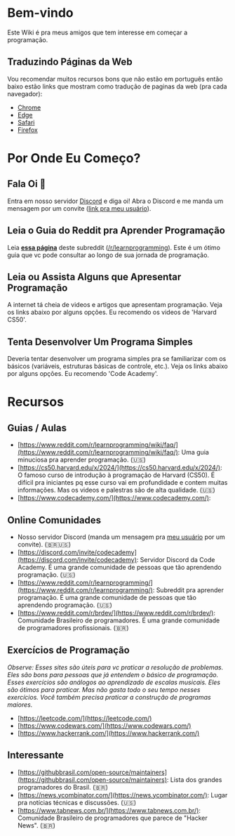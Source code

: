# Bem-vindo

Este Wiki é pra meus amigos que tem interesse em começar a programação.

## Traduzindo Páginas da Web

Vou recomendar muitos recursos bons que não estão em português então baixo estão links que mostram como tradução de paginas da web (pra cada navegador):

* [Chrome](https://support.google.com/chrome/answer/173424?hl=en&co=GENIE.Platform%3DDesktop)
* [Edge](https://support.microsoft.com/en-us/topic/use-microsoft-translator-in-microsoft-edge-browser-4ad1c6cb-01a4-4227-be9d-a81e127fcb0b)
* [Safari](https://support.apple.com/pt-br/guide/iphone/iph1fbef4daa/ios)
* [Firefox](https://addons.mozilla.org/pt-PT/firefox/addon/to-google-translate/)

# Por Onde Eu Começo?

## Fala Oi 👋

Entra em nosso servidor [Discord](https://discord.com/) e diga oi! Abra o Discord e me manda um mensagem por um convite ([link pra meu usuário](https://discord.com/users/431626553600770052)).

## Leia o Guia do Reddit pra Aprender Programação

Leia **[essa página](https://www.reddit.com/r/learnprogramming/wiki/faq/)** deste subreddit ([/r/learnprogramming](https://www.reddit.com/r/learnprogramming/)). Este é um ótimo guia que vc pode consultar ao longo de sua jornada de programação.

## Leia ou Assista Alguns que Apresentar Programação

A internet tá cheia de videos e artigos que apresentam programação. Veja os links abaixo por alguns opções. Eu recomendo os videos de 'Harvard CS50'.

## Tenta Desenvolver Um Programa Simples

Deveria tentar desenvolver um programa simples pra se familiarizar com os básicos (variáveis, estruturas básicas de controle, etc.). Veja os links abaixo por alguns opções. Eu recomendo 'Code Academy'.

# Recursos

## Guias / Aulas

* [https://www.reddit.com/r/learnprogramming/wiki/faq/](https://www.reddit.com/r/learnprogramming/wiki/faq/): Uma guia minuciosa pra aprender programação. (🇺🇸)
* [https://cs50.harvard.edu/x/2024/](https://cs50.harvard.edu/x/2024/): O famoso curso de introdução à programação de Harvard (CS50). É difícil pra iniciantes pq esse curso vai em profundidade e contem muitas informações. Mas os videos e palestras são de alta qualidade. (🇺🇸)
* [https://www.codecademy.com/](https://www.codecademy.com/):

## Online Comunidades

* Nosso servidor Discord (manda um mensagem pra [meu usuário](https://discord.com/users/431626553600770052) por um convite). (🇧🇷🇺🇸)
* [https://discord.com/invite/codecademy](https://discord.com/invite/codecademy): Servidor Discord da Code Academy. É uma grande comunidade de pessoas que tão aprendendo programação. (🇺🇸)
* [https://www.reddit.com/r/learnprogramming/](https://www.reddit.com/r/learnprogramming/): Subreddit pra aprender programação. É uma grande comunidade de pessoas que tão aprendendo programação. (🇺🇸)
* [https://www.reddit.com/r/brdev/](https://www.reddit.com/r/brdev/): Comunidade Brasileiro de programadores. É uma grande comunidade de programadores profissionais. (🇧🇷)

## Exercícios de Programação

_Observe: Esses sites são úteis para vc praticar a resolução de problemas. Eles são bons para pessoas que já entendem o básico de programação. Esses exercícios são análogos ao aprendizado de escalas musicais. Eles são ótimos para praticar. Mas não gasta todo o seu tempo nesses exercícios. Você também precisa praticar a construção de programas maiores._

* [https://leetcode.com/](https://leetcode.com/)
* [https://www.codewars.com/](https://www.codewars.com/)
* [https://www.hackerrank.com/](https://www.hackerrank.com/)

## Interessante

* [https://githubbrasil.com/open-source/maintainers](https://githubbrasil.com/open-source/maintainers): Lista dos grandes programadores do Brasil. (🇧🇷)
* [https://news.ycombinator.com/](https://news.ycombinator.com/): Lugar pra notícias técnicas e discussões. (🇺🇸)
* [https://www.tabnews.com.br/](https://www.tabnews.com.br/): Comunidade Brasileiro de programadores que parece de "Hacker News". (🇧🇷)



